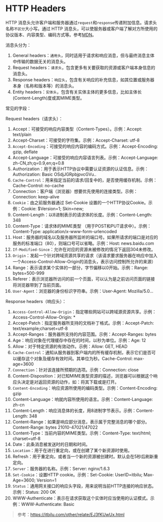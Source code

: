 # HTTP Headers

HTTP 消息头允许客户端和服务器通过`request`和`response`传递附加信息。请求头名称`不区分`大小写。通过 HTTP 消息头，可以使服务器或客户端了解对方所使用的协议版本、内容类型、编码方式等。参考[MDN](https://developer.mozilla.org/zh-CN/docs/Web/HTTP/Headers)。

消息头分为：

1. General headers：`通用头`，同时适用于请求和响应消息，但与最终消息主体中传输的数据无关的消息头。
2. Request headers：`请求头`，包含更多有关要获取的资源或客户端本身信息的消息头。
3. Response headers：`响应头`，包含有关响应的补充信息，如其位置或服务器本身（名称和版本等）的消息头。
4. Entity headers：`实体头`，包含有关实体主体的更多信息，比如主体长(Content-Length)度或其MIME类型。


常见的字段：

Request headers（请求头）：

1. Accept：可接受的响应内容类型（Content-Types）。示例：Accept: text/plain
2. Accept-Charset：可接受的字符集。示例：Accept-Charset: utf-8
3. `Accept-Encoding`：可接受的响应内容的编码方式。示例：Accept-Encoding: gzip, deflate
4. Accept-Language：可接受的响应内容语言列表。示例：Accept-Language: zh-CN,zh;q=0.9,en;q=0.8
5. Authorization：用于表示HTTP协议中需要认证资源的认证信息。示例：Authorization: Basic OSdjJGRpbjpvcGVu..
6. `Cache-Control`：用来指定当前的请求/回复中的，是否使用缓存机制。示例：Cache-Control: no-cache
7. Connection：客户端（浏览器）想要优先使用的连接类型。示例：Connection: keep-alive
8. `Cookie`：由之前服务器通过 Set-Cookie 设置的一个HTTP协议Cookie。示例：Cookie: $Version=1; Skin=new;
9. Content-Length：以8进制表示的请求体的长度。示例：Content-Length: 348
10. Content-Type：请求体的MIME类型 （用于POST和PUT请求中）。示例：Content-Type: application/x-www-form-urlencoded
11. Host：服务器的域名以及服务器所监听的端口号。如果所请求的端口是对应的服务的标准端口（80），则端口号可以省略。示例：Host: news.baidu.com
12. `If-Modified-Since`：允许在对应的资源未被修改的情况下返回304未修改。
13. `Origin`：发起一个针对跨域资源共享的请求（该请求要求服务器在响应中加入一个Access-Control-Allow-Origin的消息头，表示访问控制所允许的来源）
14. Range：表示请求某个实体的一部分，字节偏移以0开始。示例：Range: bytes=500-999
15. Referer：表示浏览器所访问的前一个页面，可以认为是之前访问页面的链接将浏览器带到了当前页面。
16. `User-Agent`：浏览器的身份标识字符串。示例：User-Agent: Mozilla/5.0...

Response headers（响应头）：

1. `Access-Control-Allow-Origin`：指定哪些网站可以跨域源资源共享。示例：Access-Control-Allow-Origin: *
2. Accept-Patch：指定服务器所支持的文档补丁格式。示例：Accept-Patch: text/example;charset=utf-8
3. Accept-Ranges：服务器所支持的内容范围。示例：Accept-Ranges: bytes
4. Age：响应对象在代理缓存中存在的时间，以秒为单位。示例：Age: 12
5. Allow：对于特定资源的有效动作。示例：Allow: GET, HEAD
6. `Cache-Control`：通知从服务器到客户端内的所有缓存机制，表示它们是否可以缓存这个对象及缓存有效时间。其单位为秒。Cache-Control: max-age=3600
7. `Connection`：针对该连接所预期的选项。示例：Connection: close
8. Content-Disposition：对已知MIME类型资源的描述，浏览器可以根据这个响应头决定是对返回资源的动作，如：将其下载或是打开。
9. `Content-Encoding`：响应资源所使用的编码类型。示例：Content-Encoding: gzip
10. Content-Language：响就内容所使用的语言。示例：Content-Language: zh-cn
11. Content-Length：响应消息体的长度，用8进制字节表示。示例：Content-Length: 348
12. Content-Range：如果是响应部分消息，表示属于完整消息的哪个部分。Content-Range: bytes 21010-47021/47022
13. Content-Type：当前内容的MIME类型。示例：Content-Type: text/html; charset=utf-8
14. Date：此条消息被发送时的日期和时间。
15. `Location`：用于在进行重定向，或在创建了某个新资源时使用。
16. Refresh：用于重定向，或者当一个新的资源被创建时。默认会在5秒后刷新重定向。
17. `Server`：服务器的名称。示例：Server: nginx/1.6.3
18. `Set-Cookie`：设置HTTP cookie。示例：Set-Cookie: UserID=itbilu; Max-Age=3600; Version=1
19. `Status`：通用网关接口的响应头字段，用来说明当前HTTP连接的响应状态。示例：Status: 200 OK
20. WWW-Authenticate：表示在请求获取这个实体时应当使用的认证模式。示例：WWW-Authenticate: Basic

> 参考：https://itbilu.com/other/relate/EJ3fKUwUx.html